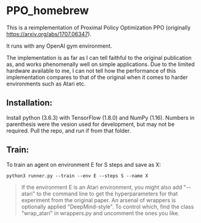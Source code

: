 # PPO_homebrew

This is a reimplementation of Proximal Policy Optimization PPO (originally https://arxiv.org/abs/1707.06347).

It runs with any OpenAI gym environment.

The implementation is as far as I can tell faithful to the original publication as, and works phenomenally well on simple applications. Due to the limited hardware available to me, I can not tell how the performance of this implementation compares to that of the original when it comes to harder environments such as Atari etc.

## Installation:
Install python (3.6.3) with TensorFlow (1.8.0) and NumPy (1.16). Numbers in parenthesis were the vesion used for development, but may not be required. Pull the repo, and run if from that folder.

## Train:
To train an agent on environment E for S steps and save as X:
```
python3 runner.py --train --env E --steps S --name X
```
> If the environment E is an Atari environment, you might also add "--atari" to the command line to get the hyperparameters for that experiment from the original paper. An arsenal of wrappers is optionally applied "DeepMind-style". To control which, find the class "wrap_atari" in wrappers.py and uncomment the ones you like.
